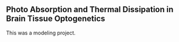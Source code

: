 
## Photo Absorption and Thermal Dissipation in Brain Tissue Optogenetics

<!-- Thermal Modeling of laser light delivery to brain through fixed fiber optic -->
This was a modeling project. <!-- TODO -->

